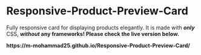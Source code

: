 # Responsive-Product-Preview-Card
<p>Fully responsive card for displaying products elegantly. It is made with <em><strong>only</strong></em> CSS, <em><strong>without</storng></em> any frameworks!
Please check the live version below.</p>
https://m-mohammad25.github.io/Responsive-Product-Preview-Card/
